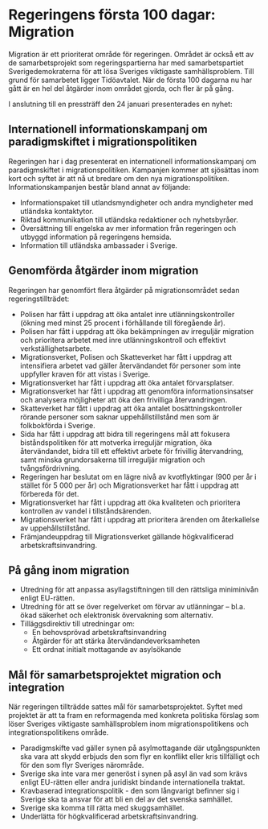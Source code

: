 # Regeringens första 100 dagar: Migration

Migration är ett prioriterat område för regeringen. Området är också ett av de samarbetsprojekt som regeringspartierna har med samarbetspartiet Sverigedemokraterna för att lösa Sveriges viktigaste samhällsproblem. Till grund för samarbetet ligger Tidöavtalet. När de första 100 dagarna nu har gått är en hel del åtgärder inom området gjorda, och fler är på gång.

I anslutning till en pressträff den 24 januari presenterades en nyhet:

## Internationell informationskampanj om paradigmskiftet i migrationspolitiken

Regeringen har i dag presenterat en internationell informationskampanj om paradigmskiftet i migrationspolitiken. Kampanjen kommer att sjösättas inom kort och syftet är att nå ut bredare om den nya migrationspolitiken. Informationskampanjen består bland annat av följande:

* Informationspaket till utlandsmyndigheter och andra myndigheter med utländska kontaktytor.
* Riktad kommunikation till utländska redaktioner och nyhetsbyråer.
* Översättning till engelska av mer information från regeringen och utbyggd information på regeringens hemsida.
* Information till utländska ambassader i Sverige.

## Genomförda åtgärder inom migration

Regeringen har genomfört flera åtgärder på migrationsområdet sedan regeringstillträdet:

* Polisen har fått i uppdrag att öka antalet inre utlänningskontroller (ökning med minst 25 procent i förhållande till föregående år).
* Polisen har fått i uppdrag att öka bekämpningen av irreguljär migration och prioritera arbetet med inre utlänningskontroll och effektivt verkställighetsarbete.
* Migrationsverket, Polisen och Skatteverket har fått i uppdrag att intensifiera arbetet vad gäller återvändandet för personer som inte uppfyller kraven för att vistas i Sverige.
* Migrationsverket har fått i uppdrag att öka antalet förvarsplatser.
* Migrationsverket har fått i uppdrag att genomföra informationsinsatser och analysera möjligheter att öka den frivilliga återvandringen.
* Skatteverket har fått i uppdrag att öka antalet bosättningskontroller rörande personer som saknar uppehållstillstånd men som är folkbokförda i Sverige.
* Sida har fått i uppdrag att bidra till regeringens mål att fokusera biståndspolitiken för att motverka irreguljär migration, öka återvändandet, bidra till ett effektivt arbete för frivillig återvandring, samt minska grundorsakerna till irreguljär migration och tvångsfördrivning.
* Regeringen har beslutat om en lägre nivå av kvotflyktingar (900 per år i stället för 5 000 per år) och Migrationsverket har fått i uppdrag att förbereda för det.
* Migrationsverket har fått i uppdrag att öka kvaliteten och prioritera kontrollen av vandel i tillståndsärenden.
* Migrationsverket har fått i uppdrag att prioritera ärenden om återkallelse av uppehållstillstånd.
* Främjandeuppdrag till Migrationsverket gällande högkvalificerad arbetskraftsinvandring.

## På gång inom migration

* Utredning för att anpassa asyllagstiftningen till den rättsliga miniminivån enligt EU-rätten.
* Utredning för att se över regelverket om förvar av utlänningar – bl.a. ökad säkerhet och elektronisk övervakning som alternativ.
* Tilläggsdirektiv till utredningar om:
  - En behovsprövad arbetskraftsinvandring
  - Åtgärder för att stärka återvändandeverksamheten
  - Ett ordnat initialt mottagande av asylsökande

## Mål för samarbetsprojektet migration och integration

När regeringen tillträdde sattes mål för samarbetsprojektet. Syftet med projektet är att ta fram en reformagenda med konkreta politiska förslag som löser Sveriges viktigaste samhällsproblem inom migrationspolitikens och integrationspolitikens område.

* Paradigmskifte vad gäller synen på asylmottagande där utgångspunkten ska vara att skydd erbjuds den som flyr en konflikt eller kris tillfälligt och för den som flyr Sveriges närområde.
* Sverige ska inte vara mer generöst i synen på asyl än vad som krävs enligt EU-rätten eller andra juridiskt bindande internationella traktat.
* Kravbaserad integrationspolitik - den som långvarigt befinner sig i Sverige ska ta ansvar för att bli en del av det svenska samhället.
* Sverige ska komma till rätta med skuggsamhället.
* Underlätta för högkvalificerad arbetskraftsinvandring.
